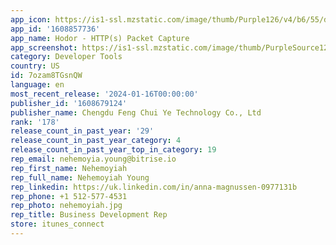 ```yaml
---
app_icon: https://is1-ssl.mzstatic.com/image/thumb/Purple126/v4/b6/55/d3/b655d3ec-3b35-cad6-bc94-b568d7a803d3/AppIcon-0-1x_U007emarketing-0-7-0-sRGB-85-220-0.png/1024x1024bb.png
app_id: '1608857736'
app_name: Hodor - HTTP(s) Packet Capture
app_screenshot: https://is1-ssl.mzstatic.com/image/thumb/PurpleSource126/v4/4e/ef/14/4eef14e9-ac3b-f002-3bbc-54b530a2d286/0b487292-ae74-4270-9b31-6ad1bc212b5f_Simulator_Screenshot_-_iPhone_Xs_Max_-_2023-06-04_at_22.00.37.png/1242x2688bb.png
category: Developer Tools
country: US
id: 7ozam8TGsnQW
language: en
most_recent_release: '2024-01-16T00:00:00'
publisher_id: '1608679124'
publisher_name: Chengdu Feng Chui Ye Technology Co., Ltd
rank: '178'
release_count_in_past_year: '29'
release_count_in_past_year_category: 4
release_count_in_past_year_top_in_category: 19
rep_email: nehemoyia.young@bitrise.io
rep_first_name: Nehemoyiah
rep_full_name: Nehemoyiah Young
rep_linkedin: https://uk.linkedin.com/in/anna-magnussen-0977131b
rep_phone: +1 512-577-4531
rep_photo: nehemoyiah.jpg
rep_title: Business Development Rep
store: itunes_connect
---
```


